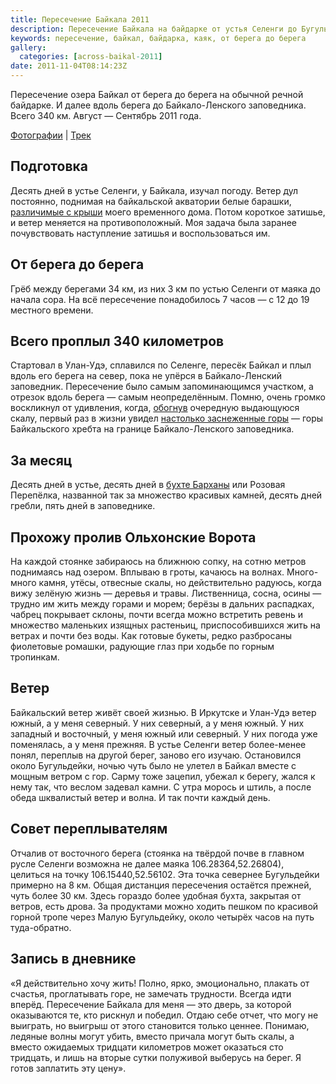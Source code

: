 ```yaml
---
title: Пересечение Байкала 2011
description: Пересечение Байкала на байдарке от устья Селенги до Бугульдейки
keywords: пересечение, байкал, байдарка, каяк, от берега до берега
gallery:
  categories: [across-baikal-2011]
date: 2011-11-04T08:14:23Z
---
```


Пересечение озера Байкал от берега до берега на обычной речной байдарке. И далее вдоль берега до Байкало-Ленского заповедника. Всего 340 км. Август — Сентябрь 2011 года.

[Фотографии](/ru/categories/across-baikal-2011/) |
<a href="/map/#type=hybrid&amp;center=52.81922,107.00964&amp;zoom=8&amp;kml=kml2011" target="_blank">Трек</a>



## Подготовка
Десять дней в устье Селенги, у Байкала, изучал погоду. Ветер дул постоянно, поднимая на байкальской акватории белые барашки, [различимые с крыши](/static/my-routes/across-baikal-2011/08.jpg?classes=jpic) моего временного дома. Потом короткое затишье, и ветер меняется на противоположный. Моя задача была заранее почувствовать наступление затишья и воспользоваться им.



## От берега до берега
Грёб между берегами 34 км, из них 3 км по устью Селенги от маяка до начала сора. На всё пересечение понадобилось 7 часов — с 12 до 19 местного времени.



## Всего проплыл 340 километров
Стартовал в Улан-Удэ, сплавился по Селенге, пересёк Байкал и плыл вдоль его берега на север, пока не упёрся в Байкало-Ленский заповедник. Пересечение было самым запоминающимся участком, а отрезок вдоль берега — самым неопределённым. Помню, очень громко воскликнул от удивления, когда, [обогнув](/static/my-routes/across-baikal-2011/snow-mountains.jpg?classes=jpic) очередную выдающуюся скалу, первый раз в жизни увидел [настолько заснеженные горы](/static/my-routes/across-baikal-2011/29.jpg?classes=jpic) — горы Байкальского хребта на границе Байкало-Ленского заповедника.



## За месяц
Десять дней в устье, десять дней в [бухте Барханы](/static/my-routes/across-baikal-2011/30.jpg?classes=jpic) или Розовая Перепёлка, названной так за множество красивых камней, десять дней гребли, пять дней в заповеднике.



## Прохожу пролив Ольхонские Ворота
На каждой стоянке забираюсь на ближнюю сопку, на сотню метров поднимаясь над озером. Вплываю в гроты, качаюсь на волнах. Много-много камня, утёсы, отвесные скалы, но действительно радуюсь, когда вижу зелёную жизнь — деревья и травы. Лиственница, сосна, осины — трудно им жить между горами и морем; берёзы в дальних распадках, чабрец покрывает склоны, почти всегда можно встретить ревень и множество маленьких изящных растеньиц, приспособившихся жить на ветрах и почти без воды. Как готовые букеты, редко разбросаны фиолетовые ромашки, радующие глаз при ходьбе по горным тропинкам.



## Ветер
Байкальский ветер живёт своей жизнью. В Иркутске и Улан-Удэ ветер южный, а у меня северный. У них северный, а у меня южный. У них западный и восточный, у меня южный или северный. У них погода уже поменялась, а у меня прежняя. В устье Селенги ветер более-менее понял, переплыв на другой берег, заново его изучаю. Остановился около Бугульдейки, ночью чуть было не улетел в Байкал вместе с мощным ветром с гор. Сарму тоже зацепил, убежал к берегу, жался к нему так, что веслом задевал камни. С утра морось и штиль, а после обеда шквалистый ветер и волна. И так почти каждый день.



## Совет переплывателям
Отчалив от восточного берега (стоянка на твёрдой почве в главном русле Селенги возможна не далее маяка 106.28364,52.26804), целиться на точку 106.15440,52.56102. Эта точка севернее Бугульдейки примерно на 8 км. Общая дистанция пересечения остаётся прежней, чуть более 30 км. Здесь гораздо более удобная бухта, закрытая от ветров, есть дрова. За продуктами можно ходить пешком по красивой горной тропе через Малую Бугульдейку, около четырёх часов на путь туда-обратно.



## Запись в дневнике
«Я действительно хочу жить! Полно, ярко, эмоционально, плакать от счастья, проглатывать горе, не замечать трудности. Всегда идти вперёд. Пересечение Байкала для меня — это дверь, за которой оказываются те, кто рискнул и победил. Отдаю себе отчет, что могу не выиграть, но выигрыш от этого становится только ценнее. Понимаю, ледяные волны могут убить, вместо причала могут быть скалы, а вместо ожидаемых тридцати километров может оказаться сто тридцать, и лишь на вторые сутки полуживой выберусь на берег. Я готов заплатить эту цену».
